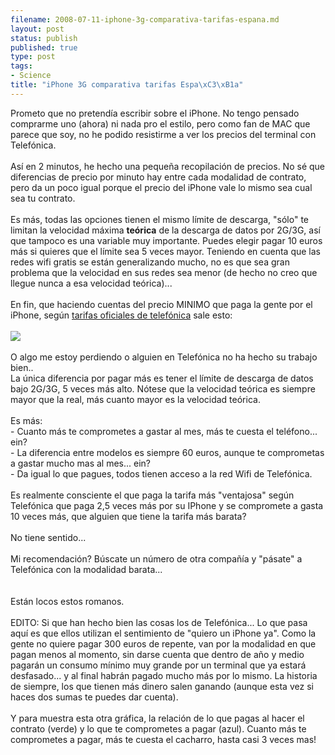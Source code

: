 ```yaml
--- 
filename: 2008-07-11-iphone-3g-comparativa-tarifas-espana.md
layout: post
status: publish
published: true
type: post
tags: 
- Science
title: "iPhone 3G comparativa tarifas Espa\xC3\xB1a"
---
```

Prometo que no pretendía escribir sobre el iPhone. No tengo pensado comprarme uno (ahora) ni nada pro el estilo, pero como fan de MAC que parece que soy, no he podido resistirme a ver los precios del terminal con Telefónica.<br /><br />Así en 2 minutos, he hecho una pequeña recopilación de precios. No sé que diferencias de precio por minuto hay entre cada modalidad de contrato, pero da un poco igual porque el precio del iPhone vale lo mismo sea cual sea tu contrato.<br /><br />Es más, todas las opciones tienen el mismo límite de descarga, "sólo" te limitan la velocidad máxima <span style="font-weight:bold;">teórica</span> de la descarga de datos por 2G/3G, así que tampoco es una variable muy importante. Puedes elegir pagar 10 euros más si quieres que el límite sea 5 veces mayor. Teniendo en cuenta que las redes wifi gratis se están generalizando mucho, no es que sea gran problema que la velocidad en sus redes sea menor (de hecho no creo que llegue nunca a esa velocidad teórica)...<br /><br />En fin, que haciendo cuentas del precio MINIMO que paga la gente por el iPhone, según <a href="http://www.iphone.movistar.es/pdf/ven_a_movistar.pdf">tarifas oficiales de telefónica</a>  sale esto:<br /><br /><a href="http://brunosan.eu/media/iphone-comparativa-tarifas.jpg"><img src="http://brunosan.eu/media/iphone-comparativa-tarifas.jpg" border="0" /></a><br /><br />O algo me estoy perdiendo o alguien en Telefónica no ha hecho su trabajo bien..<br />La única diferencia por pagar más es tener el límite de descarga de datos bajo 2G/3G, 5 veces más alto. Nótese que la velocidad teórica es siempre mayor que la real, más cuanto mayor es la velocidad teórica.<br /><br />Es más: <br />- Cuanto más te comprometes a gastar al mes, más te cuesta el teléfono... ein?<br />- La diferencia entre modelos es siempre 60 euros, aunque te comprometas a gastar mucho mas al mes... ein?<br />- Da igual lo que pagues, todos tienen acceso a la red Wifi de Telefónica.<br /><br />Es realmente consciente el que paga la tarifa más "ventajosa" según Telefónica que paga 2,5 veces más por su IPhone y se compromete a gasta 10 veces más, que alguien que tiene la tarifa más barata?<br /><br />No tiene sentido...<br /><br />Mi recomendación? Búscate un número de otra compañía y "pásate" a Telefónica con la modalidad barata... <br /><br /><br />Están locos estos romanos.<br /><br />EDITO: Si que han hecho bien las cosas los de Telefónica... Lo que pasa aquí es que ellos utilizan el sentimiento de "quiero un iPhone ya". Como la gente no quiere pagar 300 euros de repente, van por la modalidad en que pagan menos al momento, sin darse cuenta que dentro de año y medio pagarán un consumo mínimo muy grande por un terminal que ya estará desfasado... y al final habrán pagado mucho más por lo mismo. La historia de siempre, los que tienen más dinero salen ganando (aunque esta vez si haces dos sumas te puedes dar cuenta).<br /><br />Y para muestra esta otra gráfica, la relación de lo que pagas al hacer el contrato (verde) y lo que te comprometes a pagar (azul). Cuanto más te comprometes a pagar, más te cuesta el cacharro, hasta casi 3 veces mas!<br />
